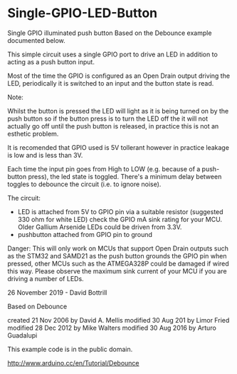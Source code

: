# Single-GPIO-LED-Button

Single GPIO illuminated push button 
Based on the Debounce example documented below.
  
This simple circuit uses a single GPIO port to drive an LED in addition to acting as a push button input.
  
Most of the time the GPIO is configured as an Open Drain output driving the LED, periodically it is switched to an input and the button state is read.
  
Note:

Whilst the button is pressed the LED will light as it is being turned on by the push button so if the button press is to turn  the LED off the it will not actually go off until the push button is released, in practice this is not an esthetic problem.
   
It is recomended that GPIO used is 5V tollerant however in practice leakage is low and is less than 3V.

Each time the input pin goes from High to LOW  (e.g. because of a push-button press), the led state is toggled. There's a minimum delay between toggles to debounce the circuit (i.e. to ignore noise).

The circuit:
- LED is attached from 5V to GPIO pin via a suitable resistor 
    (suggested 330 ohm for white LED) check the GPIO mA sink rating for your MCU.
    Older Gallium Arsenide LEDs could be driven from 3.3V.
- pushbutton attached from GPIO pin to ground 

Danger:
This will only work on MCUs that support Open Drain outputs such as the STM32 and SAMD21 as the push button grounds the GPIO pin when pressed, other MCUs such as the ATMEGA328P could be damaged if wired this way.
Please observe the maximum sink current of your MCU if you are driving a number of LEDs.   
 
26 November 2019 - David Bottrill


Based on Debounce

created 21 Nov 2006 by David A. Mellis
modified 30 Aug 201 by Limor Fried
modified 28 Dec 2012 by Mike Walters
modified 30 Aug 2016 by Arturo Guadalupi

This example code is in the public domain.

http://www.arduino.cc/en/Tutorial/Debounce
